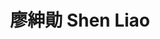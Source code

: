 ---
chinese_name: 廖紳勛
english_name: Shen Liao
title: 廖紳勛 Shen Liao
id: liaoshen
collection: members
position: Part-time Research Assistant
type: part-time research assistant
department: 經濟學系碩士班二年級
# image_path: https://source.unsplash.com/collection/139386/600x600?a=.png
photo: pt_ra/liaoshen.jpeg
# blurb: 123
---